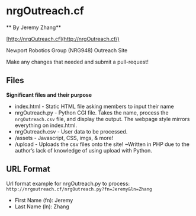# nrgOutreach.cf

** By Jeremy Zhang**

[http://nrgOutreach.cf](http://nrgOutreach.cf/)

Newport Robotics Group (NRG948) Outreach Site

Make any changes that needed and submit a pull-request!

## Files

**Significant files and their purpose**

* index.html - Static HTML file asking members to input their name
* nrgOutreach.py - Python CGI file. Takes the name, process the `nrgOutreach.csv` file, and display the output. The webpage style mirrors everything on index.html.
* nrgOutreach.csv - User data to be processed.
* /assets - Javascript, CSS, imgs, & more!
* /upload - Uploads the csv files onto the site! ~Written in PHP due to the author’s lack of knowledge of using upload with Python.

## URL Format

Url format example for nrgOutreach.py to process: `http://nrgoutreach.cf/nrgOutreach.py?fn=Jeremy&ln=Zhang`

* First Name (fn): Jeremy
* Last Name (ln): Zhang